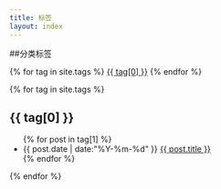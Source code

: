 ```yaml
---
title: 标签
layout: index
---
```


##分类标签
<div id='tag_cloud'>
{% for tag in site.tags %}
<a href="#{{ tag[0] }}" title="{{ tag[0] }}" rel="{{ tag[1].size }}">{{ tag[0] }}</a> 
{% endfor %}
</div>

{% for tag in site.tags %}
<h2 class="listing-seperator" id="{{ tag[0] }}">{{ tag[0] }}</h2>
<ul class="listing">
{% for post in tag[1] %}
  <li class="listing-item">
  <time datetime="{{ post.date | date:"%Y-%m-%d" }}">{{ post.date | date:"%Y-%m-%d" }}</time>
  <a href="{{ post.url }}" title="{{ post.title }}">{{ post.title }}</a>
  </li>
{% endfor %}
</ul>
{% endfor %}
<script>
var _statcounter = _statcounter || [];
_statcounter.push({"tags": {"topic": "tags"}});
</script>